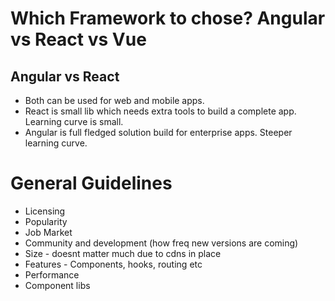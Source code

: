 
# Which Framework to chose? Angular vs React vs Vue

## Angular vs React
* Both can be used for web and mobile apps.
* React is small lib which needs extra tools to build a complete app. Learning curve is small.
* Angular is full fledged solution build for enterprise apps. Steeper learning curve.

# General Guidelines

* Licensing
* Popularity
* Job Market
* Community and development (how freq new versions are coming)
* Size - doesnt matter much due to cdns in place
* Features - Components, hooks, routing etc
* Performance
* Component libs
